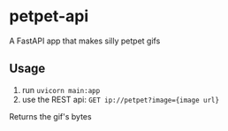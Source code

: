 # petpet-api
A FastAPI app that makes silly petpet gifs

## Usage
1. run `uvicorn main:app`
2. use the REST api: `GET ip://petpet?image={image url}`

Returns the gif's bytes
